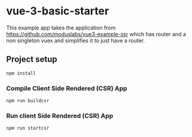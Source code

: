 # vue-3-basic-starter
This example app takes the application from https://github.com/moduslabs/vue3-example-ssr which has 
router and a non singleton vuex and simplifies it to just have a router.


## Project setup
```
npm install
```

### Compile Client Side Rendered (CSR) App 
```
npm run buildcsr
```

### Run client Side Rendered (CSR) App 
```
npm run startcsr
```